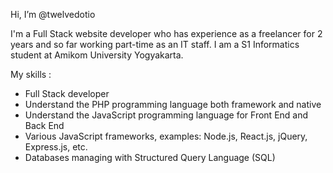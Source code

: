 Hi, I’m @twelvedotio

I'm a Full Stack website developer who has experience as a freelancer for 2 years and so far working part-time as an IT staff. I am a S1 Informatics student at Amikom University Yogyakarta.

My skills :
- Full Stack developer
- Understand the PHP programming language both framework and native
- Understand the JavaScript programming language for Front End and Back End
- Various JavaScript frameworks, examples: Node.js, React.js, jQuery, Express.js, etc.
- Databases managing with Structured Query Language (SQL)
